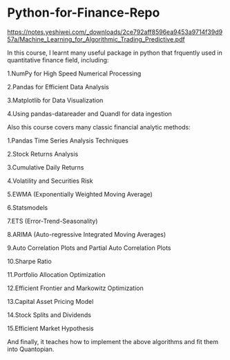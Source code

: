 # Python-for-Finance-Repo

https://notes.yeshiwei.com/_downloads/2ce792aff8596ea9453a9714f39d957a/Machine_Learning_for_Algorithmic_Trading_Predictive.pdf


In this course, I learnt many useful package in python that frquently used in quantitative finance field, including:

1.NumPy for High Speed Numerical Processing

2.Pandas for Efficient Data Analysis

3.Matplotlib for Data Visualization

4.Using pandas-datareader and Quandl for data ingestion


Also this course covers many classic financial analytic methods:

1.Pandas Time Series Analysis Techniques

2.Stock Returns Analysis

3.Cumulative Daily Returns

4.Volatility and Securities Risk

5.EWMA (Exponentially Weighted Moving Average)

6.Statsmodels

7.ETS (Error-Trend-Seasonality)

8.ARIMA (Auto-regressive Integrated Moving Averages)

9.Auto Correlation Plots and Partial Auto Correlation Plots

10.Sharpe Ratio

11.Portfolio Allocation Optimization 

12.Efficient Frontier and Markowitz Optimization

13.Capital Asset Pricing Model

14.Stock Splits and Dividends

15.Efficient Market Hypothesis

And finally, it teaches how to implement the above algorithms and fit them into Quantopian.

